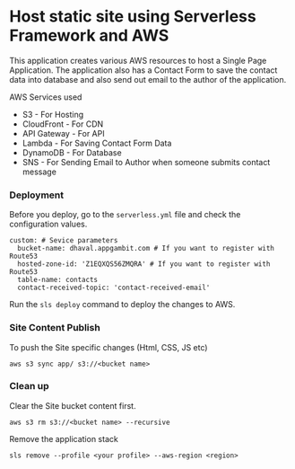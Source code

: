 # Host static site using Serverless Framework and AWS
This application creates various AWS resources to host a Single Page Application. The application also has a Contact Form to save the contact data into database and also send out email to the author of the application.

AWS Services used
* S3 - For Hosting
* CloudFront - For CDN
* API Gateway - For API
* Lambda - For Saving Contact Form Data
* DynamoDB - For Database
* SNS - For Sending Email to Author when someone submits contact message

### Deployment
Before you deploy, go to the `serverless.yml` file and check the configuration values. 

```
custom: # Sevice parameters
  bucket-name: dhaval.appgambit.com # If you want to register with Route53
  hosted-zone-id: 'Z1EQXQS56ZMQRA' # If you want to register with Route53
  table-name: contacts  
  contact-received-topic: 'contact-received-email'
```

Run the `sls deploy` command to deploy the changes to AWS.

### Site Content Publish

To push the Site specific changes (Html, CSS, JS etc)

```
aws s3 sync app/ s3://<bucket name>
```

### Clean up

Clear the Site bucket content first.

```
aws s3 rm s3://<bucket name> --recursive
```

Remove the application stack

```
sls remove --profile <your profile> --aws-region <region>
```